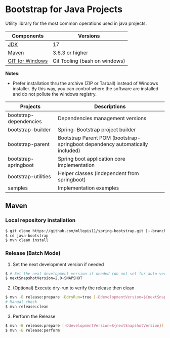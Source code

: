 # Bootstrap for Java Projects

Utility library for the most common operations used in java projects.

Components | Versions
---------- | --------
[JDK](https://adoptopenjdk.net) | 17
[Maven](https://maven.apache.org) | 3.6.3 or higher
[GIT for Windows](https://gitforwindows.org) | Git Tooling (bash on windows)

**Notes:** 
- Prefer installation thru the archive (ZIP or Tarball) instead of Windows installer. By this way, you can control where the software are installed and do not pollute the windows registry.

Projects | Descriptions
-------- | ------------
bootstrap-dependencies | Dependencies management versions
bootstrap-builder | Spring-Bootstrap project builder  
bootstrap-parent | Bootstrap Parent POM (bootstrap-springboot dependency automatically included)
bootstrap-springboot | Spring boot application core implementation
bootstrap-utilities | Helper classes (independent from springboot)
samples | Implementation examples

## Maven

### Local repository installation

```bash
$ git clone https://github.com/mllopis11/spring-bootstrap.git [--branch <branchname>]
$ cd java-bootstrap
$ mvn clean install
```

### Release (Batch Mode)

1) Set the next development version if needed

```bash
$ # Set the next development version if needed (do not set for auto versioning)
$ nextSnapshotVersion=2.0-SNAPSHOT
```

2) (Optional) Execute dry-run to verify the release then clean

```bash
$ mvn -B release:prepare -DdryRun=true [-DdevelopmentVersion=${nextSnapshotVersion}]
# Manual check
$ mvn release:clean
```

3) Perform the Release

```bash
$ mvn -B release:prepare [-DdevelopmentVersion=${nextSnapshotVersion}]
$ mvn -B release:perform
```

